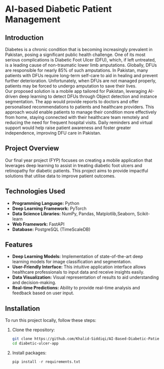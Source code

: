 # AI-based Diabetic Patient Management
## Introduction
Diabetes is a chronic condition that is becoming increasingly prevalent in Pakistan, posing a significant public health challenge. One of its most serious complications is Diabetic Foot Ulcer (DFU), which, if left untreated, is a leading cause of non-traumatic lower limb amputations. Globally, DFUs are responsible for nearly 85% of such amputations. In Pakistan, many patients with DFUs require long-term self-care to aid in healing and prevent further deterioration. Unfortunately, when DFUs are not managed properly, patients may be forced to undergo amputation to save their lives.<br>Our proposed solution is a mobile app tailored for Pakistan, leveraging AI-driven deep learning to detect DFUs through Object detection and instance segmentation. The app would provide reports to doctors and offer personalised recommendations to patients and healthcare providers. This approach would enable patients to manage their condition more effectively from home, staying connected with their healthcare team remotely and reducing the need for frequent hospital visits. Daily reminders and virtual support would help raise patient awareness and foster greater independence, improving DFU care in Pakistan.

## Project Overview

Our final year project (FYP) focuses on creating a mobile application that leverages deep learning to assist in treating diabetic foot ulcers and retinopathy for diabetic patients. This project aims to provide impactful solutions that utilise data to improve patient outcomes.

## Technologies Used

- **Programming Language:** Python
- **Deep Learning Framework:** PyTorch
- **Data Science Libraries:** NumPy, Pandas, Matplotlib,Seaborn, Scikit-learn
- **Web Framework:** FastAPI
- **Database:** PostgreSQL (TimeScaleDB)

## Features

- **Deep Learning Models:** Implementation of state-of-the-art deep learning models for image classification and segmentation.
- **User-Friendly Interface:** This intuitive application interface allows healthcare professionals to input data and receive insights easily.
- **Data Visualization:** Visual representation of results to aid understanding and decision-making.
- **Real-time Predictions:** Ability to provide real-time analysis and feedback based on user input.

## Installation

To run this project locally, follow these steps:

1. Clone the repository:
   ```bash
   git clone https://github.com/Khalid-Siddiqi/AI-Based-Diabetic-Patient-Management.git
   cd diabetic-ulcer-app
2. Install packages:
   ```python
   pip install -r requirements.txt
   
